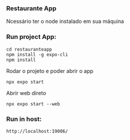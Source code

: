 ### Restaurante App
Ncessário ter o node instalado em sua máquina

### Run project App:
```
cd restauranteapp
npm install -g expo-cli
npm install
```

Rodar o projeto e poder abrir o app
```
npx expo start
```

Abrir web direto
```
npx expo start --web
```

### Run in host:
```
http://localhost:19006/
```